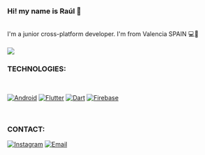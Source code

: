 ### Hi! my name is Raúl 👋
<br>
I'm a junior cross-platform developer. I'm from Valencia SPAIN 💻📲
<br>
<br>
<img src = "https://i.imgur.com/iLAIiap.png">

### TECHNOLOGIES:


<br>

[![Android](https://img.shields.io/badge/Android-2FD37D?style=for-the-badge&logo=android&logoColor=white&labelColor=101010)]()
[![Flutter](https://img.shields.io/badge/Flutter-54C5F8?style=for-the-badge&logo=flutter&logoColor=white&labelColor=101010)]()
[![Dart](https://img.shields.io/badge/Dart-03589C?style=for-the-badge&logo=dart&logoColor=white&labelColor=101010)]()
[![Firebase](https://img.shields.io/badge/Firebase-FFCB2E?style=for-the-badge&logo=firebase&logoColor=white&labelColor=101010)]()


<br>

### CONTACT: 

[![Instagram](https://img.shields.io/badge/Instagram-@raaul.1996-E4405F?style=for-the-badge&logo=instagram&logoColor=white&labelColor=101010)](https://instagram.com/raaul.1996)
[![Email](https://img.shields.io/badge/Email-teruelhernandez96@gmail.com-D14836?style=for-the-badge&logo=gmail&logoColor=white&labelColor=101010)](mailto:teruelhernandez96@gmail.com)
